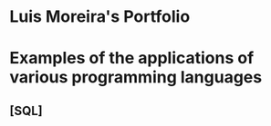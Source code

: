 # Luis Moreira's Portfolio


# Examples of the applications of various programming languages

## [SQL]
